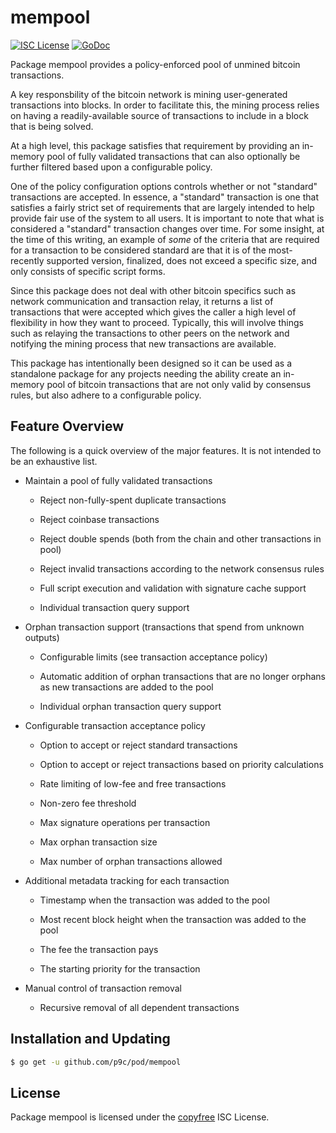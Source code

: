 # mempool

[![ISC License](http://img.shields.io/badge/license-ISC-blue.svg)](http://copyfree.org)
[![GoDoc](https://img.shields.io/badge/godoc-reference-blue.svg)](http://godoc.org/github.com/p9c/pod/mempool)

Package mempool provides a policy-enforced pool of unmined bitcoin transactions.

A key responsbility of the bitcoin network is mining user-generated transactions into blocks. In order to facilitate this, the mining process relies on having a readily-available source of transactions to include in a block that is being
solved.

At a high level, this package satisfies that requirement by providing an in-memory pool of fully validated transactions that can also optionally be further filtered based upon a configurable policy.

One of the policy configuration options controls whether or not "standard" transactions are accepted. In essence, a "standard" transaction is one that satisfies a fairly strict set of requirements that are largely intended to help provide fair use of the system to all users. It is important to note that what is considered a "standard" transaction changes over time. For some insight, at the time of this writing, an example of _some_ of the criteria that are required for a transaction to be considered standard are that it is of the most-recently supported version, finalized, does not exceed a specific size, and only consists of specific script forms.

Since this package does not deal with other bitcoin specifics such as network communication and transaction relay, it returns a list of transactions that were accepted which gives the caller a high level of flexibility in how they want to proceed. Typically, this will involve things such as relaying the transactions to other peers on the network and notifying the mining process that new transactions are available.

This package has intentionally been designed so it can be used as a standalone package for any projects needing the ability create an in-memory pool of bitcoin transactions that are not only valid by consensus rules, but also adhere to a configurable policy.

## Feature Overview

The following is a quick overview of the major features. It is not intended to be an exhaustive list.

- Maintain a pool of fully validated transactions

  - Reject non-fully-spent duplicate transactions

  - Reject coinbase transactions

  - Reject double spends (both from the chain and other transactions in pool)

  - Reject invalid transactions according to the network consensus rules

  - Full script execution and validation with signature cache support

  - Individual transaction query support

- Orphan transaction support (transactions that spend from unknown outputs)

  - Configurable limits (see transaction acceptance policy)

  - Automatic addition of orphan transactions that are no longer orphans as new transactions are added to the pool

  - Individual orphan transaction query support

- Configurable transaction acceptance policy

  - Option to accept or reject standard transactions

  - Option to accept or reject transactions based on priority calculations

  - Rate limiting of low-fee and free transactions

  - Non-zero fee threshold

  - Max signature operations per transaction

  - Max orphan transaction size

  - Max number of orphan transactions allowed

- Additional metadata tracking for each transaction

  - Timestamp when the transaction was added to the pool

  - Most recent block height when the transaction was added to the pool

  - The fee the transaction pays

  - The starting priority for the transaction

- Manual control of transaction removal

  - Recursive removal of all dependent transactions

## Installation and Updating

```bash
$ go get -u github.com/p9c/pod/mempool
```

## License

Package mempool is licensed under the [copyfree](http://copyfree.org) ISC License.
